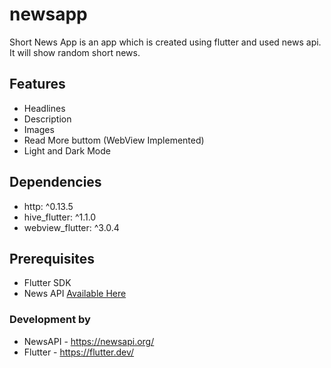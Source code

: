 # newsapp

Short News App is an app which is created using flutter and used news api. It will show random short news.


## Features

- Headlines 
- Description
- Images
- Read More buttom (WebView Implemented)
- Light and Dark Mode


## Dependencies

- http: ^0.13.5
- hive_flutter: ^1.1.0
- webview_flutter: ^3.0.4


## Prerequisites

- Flutter SDK
- News API [Available Here](https://newsapi.org/)


### Development by

- NewsAPI - https://newsapi.org/
- Flutter - https://flutter.dev/
